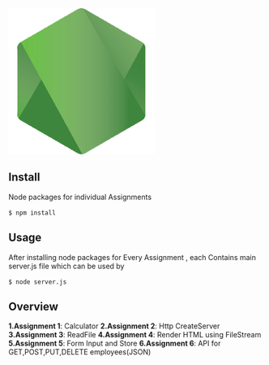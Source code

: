 [![passport banner](https://raw.githubusercontent.com/github/explore/80688e429a7d4ef2fca1e82350fe8e3517d3494d/topics/nodejs/nodejs.png)](https://nodejs.org)


## Install

Node packages for individual Assignments
```
$ npm install 
```

## Usage
After installing node packages for Every Assignment , each Contains main server.js file which can be used by
```
$ node server.js
```

## Overview

**1.Assignment 1**: Calculator
**2.Assignment 2**: Http CreateServer
**3.Assignment 3**: ReadFile
**4.Assignment 4**: Render HTML using FileStream
**5.Assignment 5**: Form Input and Store
**6.Assignment 6**: API for GET,POST,PUT,DELETE employees(JSON)